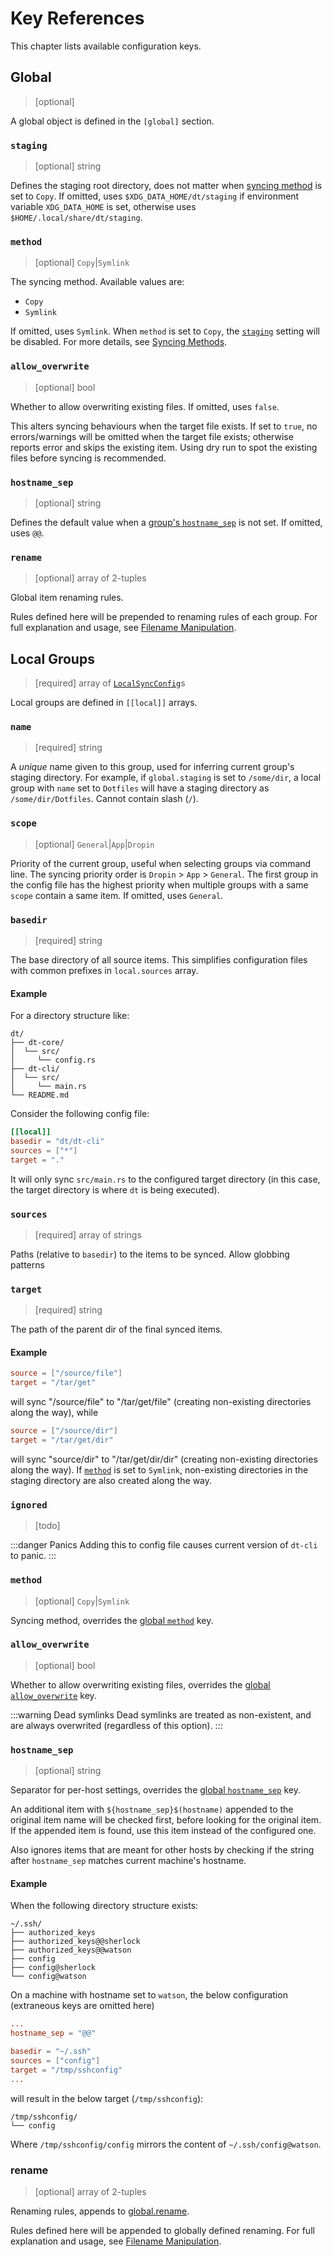 # Key References

This chapter lists available configuration keys.

## Global

> [optional]

A global object is defined in the `[global]` section.

### `staging`

> [optional] string

Defines the staging root directory, does not matter when [syncing
method](#method) is set to `Copy`.  If omitted, uses
`$XDG_DATA_HOME/dt/staging` if environment variable `XDG_DATA_HOME` is set,
otherwise uses `$HOME/.local/share/dt/staging`.

### `method`

> [optional] `Copy`|`Symlink`

The syncing method.  Available values are:

- `Copy`
- `Symlink`

If omitted, uses `Symlink`.  When `method` is set to `Copy`, the
[`staging`](#staging) setting will be disabled.  For more details, see
[Syncing Methods](/config/guide/03-syncing-methods).

### `allow_overwrite`

> [optional] bool

Whether to allow overwriting existing files.  If omitted, uses `false`.

This alters syncing behaviours when the target file exists.  If set to `true`,
no errors/warnings will be omitted when the target file exists; otherwise
reports error and skips the existing item.  Using dry run to spot the existing
files before syncing is recommended.

### `hostname_sep`

> [optional] string

Defines the default value when a [group's `hostname_sep`](#hostname-sep-1) is
not set.  If omitted, uses `@@`.

### `rename`

> [optional] array of 2-tuples

Global item renaming rules.

Rules defined here will be prepended to renaming rules of each group.  For
full explanation and usage, see [Filename
Manipulation](/features/03-filename-manipulating).

## Local Groups

> [required] array of [`LocalSyncConfig`](https://docs.rs/dt-core/latest/dt_core/config/struct.LocalSyncConfig.html)s

Local groups are defined in `[[local]]` arrays.

### `name`

> [required] string

A _unique_ name given to this group, used for inferring current group's
staging directory.  For example, if `global.staging` is set to `/some/dir`, a
local group with `name` set to `Dotfiles` will have a staging directory as
`/some/dir/Dotfiles`.  Cannot contain slash (`/`).

### `scope`

> [optional] `General`|`App`|`Dropin`

Priority of the current group, useful when selecting groups via command line.
The syncing priority order is `Dropin` > `App` > `General`.  The first group
in the config file has the highest priority when multiple groups with a same
`scope` contain a same item.  If omitted, uses `General`.

### `basedir`

> [required] string

The base directory of all source items.  This simplifies configuration files
with common prefixes in `local.sources` array.

#### Example

For a directory structure like:

```plain
dt/
├── dt-core/
│  └── src/
│     └── config.rs
├── dt-cli/
│  └── src/
│     └── main.rs
└── README.md
```

Consider the following config file:

```toml
[[local]]
basedir = "dt/dt-cli"
sources = ["*"]
target = "."
```

It will only sync `src/main.rs` to the configured target directory (in this
case, the target directory is where `dt` is being executed).

### `sources`

> [required] array of strings

Paths (relative to `basedir`) to the items to be synced.  Allow globbing
patterns

### `target`

> [required] string

The path of the parent dir of the final synced items.

#### Example

```toml
source = ["/source/file"]
target = "/tar/get"
```

will sync "/source/file" to "/tar/get/file" (creating non-existing directories
along the way), while

```toml
source = ["/source/dir"]
target = "/tar/get/dir"
```

will sync "source/dir" to "/tar/get/dir/dir" (creating non-existing
directories along the way).  If [`method`](#method-1) is set to `Symlink`,
non-existing directories in the staging directory are also created along the
way.

### `ignored`

> [todo]

:::danger Panics
Adding this to config file causes current version of `dt-cli` to panic.
:::

### `method`

> [optional] `Copy`|`Symlink`

Syncing method, overrides the [global `method`](#method) key.

### `allow_overwrite`

> [optional] bool

Whether to allow overwriting existing files, overrides the [global
`allow_overwrite`](#allow-overwrite) key.

:::warning Dead symlinks
Dead symlinks are treated as non-existent, and are always overwrited
(regardless of this option).
:::

### `hostname_sep`

> [optional] string

Separator for per-host settings, overrides the [global
`hostname_sep`](#hostname-sep) key.

An additional item with `${hostname_sep}$(hostname)` appended to the original
item name will be checked first, before looking for the original item.  If the
appended item is found, use this item instead of the configured one.

Also ignores items that are meant for other hosts by checking if the string
after `hostname_sep` matches current machine's hostname.

#### Example

When the following directory structure exists:

```plain
~/.ssh/
├── authorized_keys
├── authorized_keys@@sherlock
├── authorized_keys@@watson
├── config
├── config@sherlock
└── config@watson
```

On a machine with hostname set to `watson`, the below configuration
(extraneous keys are omitted here)

```toml [[local]]
...
hostname_sep = "@@"

basedir = "~/.ssh"
sources = ["config"]
target = "/tmp/sshconfig"
...
```

will result in the below target (`/tmp/sshconfig`):

```plain
/tmp/sshconfig/
└── config
```

Where `/tmp/sshconfig/config` mirrors the content of `~/.ssh/config@watson`.

### rename

> [optional] array of 2-tuples

Renaming rules, appends to [global.rename](#rename).

Rules defined here will be appended to globally defined renaming.  For full
explanation and usage, see [Filename
Manipulation](/features/03-filename-manipulating).
